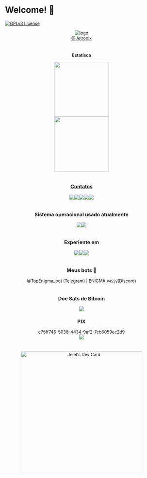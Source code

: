 # Welcome! 👋
<!--
🎨 Designer por Jeiel Miranda, via canva.
-->
[![GPLv3 License](https://img.shields.io/badge/License-GPL%20v3-yellow.svg)](https://www.gnu.org/licenses/gpl-3.0.txt) <br> <div align="center">
![logo](https://i.imgur.com/meQNVfJ_d.webp?maxwidth=640&shape=thumb&fidelity=medium) <br>
[@Jetronix](https://linkr.bio/Jetrom)

#
<div align="center">
<p><b>Estatísca</b></p>
  <a href="https://github.com/Jetrom17">
  <img height="180em" src="https://github-readme-stats.vercel.app/api?username=Jetrom17&show_icons=true&theme=dark&include_all_commits=true&count_private=true"/> <br>
  <img height="180em" src="https://github-readme-stats.vercel.app/api/top-langs/?username=Jetrom17&layout=compact&langs_count=7&theme=dark"/>
  <br>
  
#
### Contatos
<a href="https://t.me/Jetronix" target="_blank"><img src="https://img.shields.io/badge/Telegram-2CA5E0?style=for-the-badge&logo=telegram&logoColor=white" target="_blank"></a><a href="https://Jetronix.tk" target="_blank"><img src="https://img.shields.io/badge/website-000000?style=for-the-badge&logo=About.me&logoColor=white" target="_blank"></a><a href="mailto:Jeiel17@proton.me" target="_blank"><img src="https://img.shields.io/badge/ProtonMail-8B89CC?style=for-the-badge&logo=protonmail&logoColor=white" target="_blank"></a><a href="https://matrix.to/#/@jetrom:matrix.org" target="_blank"><img src="https://img.shields.io/badge/matrix-000000?style=for-the-badge&logo=Matrix&logoColor=white" target="_blank"></a><a href="https://github.com/Jeiel17" target="_blank"><img src="https://img.shields.io/badge/GitHub-100000?style=for-the-badge&logo=github&logoColor=white" target="_blank"></a>

#
### Sistema operacional usado atualmente
<img src="https://img.shields.io/badge/Android-3DDC84?style=for-the-badge&logo=android&logoColor=white" target="_blank"><img src="https://img.shields.io/badge/Linux_Mint-87CF3E?style=for-the-badge&logo=linux-mint&logoColor=white" target="_blank">

#
### Experiente em
<img src="https://img.shields.io/badge/Windows-0078D6?style=for-the-badge&logo=windows&logoColor=white" target="_blank"><img src="https://img.shields.io/badge/Android-3DDC84?style=for-the-badge&logo=android&logoColor=white" target="_blank"><img src="https://img.shields.io/badge/Linux_Mint-87CF3E?style=for-the-badge&logo=linux-mint&logoColor=white" target="_blank">

#
### Meus bots 🤖
@TopEnigma_bot (Telegram) |
ENIGMA `#4559`(Discord)

#
### Doe Sats de Bitcoin
<a href="https://getalby.com/p/jetrom" target="_blank"><img src="https://img.shields.io/badge/Bitcoin-000000?style=for-the-badge&logo=bitcoin&logoColor=white" target="_blank"></a>
### PIX
c75ff746-5038-4434-9af2-7cb6059ec2d9 <br>
<img src="https://img.shields.io/badge/picpay-21C25E?style=for-the-badge&logo=picpay&logoColor=white" target="_blank">

#
<a href="https://app.daily.dev/Jetrom"><img src="https://api.daily.dev/devcards/bad4f514db5e40d68ebe52fbc8a391cd.png?r=9rc" width="400" alt="Jeiel's Dev Card"/></a>
#
  </div>
  
  <!--
  Fontes:
  
  - Badges: https://dev.to/envoy_/150-badges-for-github-pnk#ide
  - Repositório baseado: https://github.com/rafaballerini/rafaballerini/blob/main/README.md
  - Emonjis: https://emojipedia.org/search/?q=paint
  - Editor Readme para testes: https://readme.so/pt
  - Sats: https://getalby.com/
  - Image: https://picrew.me/image_maker/582810
  
  -->

